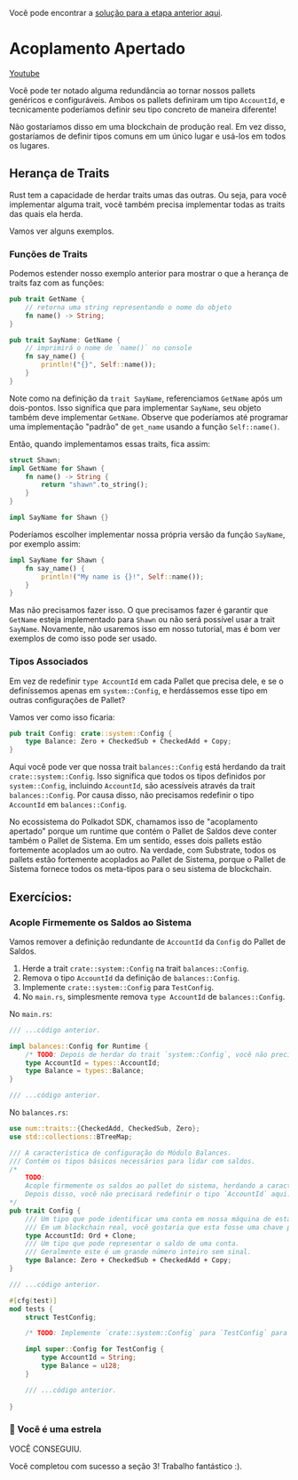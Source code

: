 Você pode encontrar a [solução para a etapa anterior aqui](https://gist.github.com/nomadbitcoin/0c6e73f0bdd65cac4eea182985930d7a).

# Acoplamento Apertado

[Youtube](https://www.youtube.com/watch?v=UgJkeZ7E-Fw)

Você pode ter notado alguma redundância ao tornar nossos pallets genéricos e configuráveis. Ambos os pallets definiram um tipo `AccountId`, e tecnicamente poderíamos definir seu tipo concreto de maneira diferente!

Não gostaríamos disso em uma blockchain de produção real. Em vez disso, gostaríamos de definir tipos comuns em um único lugar e usá-los em todos os lugares.

## Herança de Traits

Rust tem a capacidade de herdar traits umas das outras. Ou seja, para você implementar alguma trait, você também precisa implementar todas as traits das quais ela herda.

Vamos ver alguns exemplos.

### Funções de Traits

Podemos estender nosso exemplo anterior para mostrar o que a herança de traits faz com as funções:

```rust
pub trait GetName {
    // retorna uma string representando o nome do objeto
    fn name() -> String;
}

pub trait SayName: GetName {
    // imprimirá o nome de `name()` no console
    fn say_name() {
        println!("{}", Self::name());
    }
}
```

Note como na definição da `trait SayName`, referenciamos `GetName` após um dois-pontos. Isso significa que para implementar `SayName`, seu objeto também deve implementar `GetName`. Observe que poderíamos até programar uma implementação "padrão" de `get_name` usando a função `Self::name()`.

Então, quando implementamos essas traits, fica assim:

```rust
struct Shawn;
impl GetName for Shawn {
    fn name() -> String {
        return "shawn".to_string();
    }
}

impl SayName for Shawn {}
```

Poderíamos escolher implementar nossa própria versão da função `SayName`, por exemplo assim:

```rust
impl SayName for Shawn {
    fn say_name() {
        println!("My name is {}!", Self::name());
    }
}
```

Mas não precisamos fazer isso. O que precisamos fazer é garantir que `GetName` esteja implementado para `Shawn` ou não será possível usar a trait `SayName`. Novamente, não usaremos isso em nosso tutorial, mas é bom ver exemplos de como isso pode ser usado.

### Tipos Associados

Em vez de redefinir `type AccountId` em cada Pallet que precisa dele, e se o definíssemos apenas em `system::Config`, e herdássemos esse tipo em outras configurações de Pallet?

Vamos ver como isso ficaria:

```rust
pub trait Config: crate::system::Config {
    type Balance: Zero + CheckedSub + CheckedAdd + Copy;
}
```

Aqui você pode ver que nossa trait `balances::Config` está herdando da trait `crate::system::Config`. Isso significa que todos os tipos definidos por `system::Config`, incluindo `AccountId`, são acessíveis através da trait `balances::Config`. Por causa disso, não precisamos redefinir o tipo `AccountId` em `balances::Config`.

No ecossistema do Polkadot SDK, chamamos isso de "acoplamento apertado" porque um runtime que contém o Pallet de Saldos deve conter também o Pallet de Sistema. Em um sentido, esses dois pallets estão fortemente acoplados um ao outro. Na verdade, com Substrate, todos os pallets estão fortemente acoplados ao Pallet de Sistema, porque o Pallet de Sistema fornece todos os meta-tipos para o seu sistema de blockchain.

## Exercícios:

### Acople Firmemente os Saldos ao Sistema

Vamos remover a definição redundante de `AccountId` da `Config` do Pallet de Saldos.

1. Herde a trait `crate::system::Config` na trait `balances::Config`.
2. Remova o tipo `AccountId` da definição de `balances::Config`.
3. Implemente `crate::system::Config` para `TestConfig`.
4. No `main.rs`, simplesmente remova `type AccountId` de `balances::Config`.

No `main.rs`:

```rust
/// ...código anterior.

impl balances::Config for Runtime {
    /* TODO: Depois de herdar do trait `system::Config`, você não precisará de `AccountId` aqui. */
	type AccountId = types::AccountId;
    type Balance = types::Balance;
}

/// ...código anterior.
```

No `balances.rs`:

```rust
use num::traits::{CheckedAdd, CheckedSub, Zero};
use std::collections::BTreeMap;

/// A característica de configuração do Módulo Balances.
/// Contém os tipos básicos necessários para lidar com saldos.
/*
    TODO:
    Acople firmemente os saldos ao pallet do sistema, herdando a característica `system::Config`.
    Depois disso, você não precisará redefinir o tipo `AccountId` aqui.
*/
pub trait Config {
	/// Um ​​tipo que pode identificar uma conta em nossa máquina de estado.
  	/// Em um blockchain real, você gostaria que esta fosse uma chave pública criptográfica.
	type AccountId: Ord + Clone;
	/// Um ​​tipo que pode representar o saldo de uma conta.
  	/// Geralmente este é um grande número inteiro sem sinal.
	type Balance: Zero + CheckedSub + CheckedAdd + Copy;
}

/// ...código anterior.

#[cfg(test)]
mod tests {
    struct TestConfig;

	/* TODO: Implemente `crate::system::Config` para `TestConfig` para fazer seus testes funcionarem novamente. */

	impl super::Config for TestConfig {
		type AccountId = String;
		type Balance = u128;
	}

	/// ...código anterior.
    
}
```

### 🌟 Você é uma estrela

VOCÊ CONSEGUIU.

Você completou com sucesso a seção 3! Trabalho fantástico :).